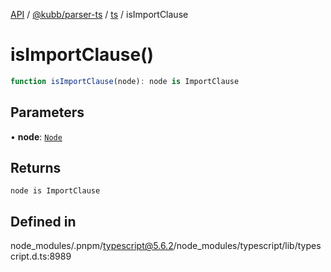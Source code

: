 [API](../../../../../packages.md) / [@kubb/parser-ts](../../../index.md) / [ts](../index.md) / isImportClause

# isImportClause()

```ts
function isImportClause(node): node is ImportClause
```

## Parameters

• **node**: [`Node`](../interfaces/Node.md)

## Returns

`node is ImportClause`

## Defined in

node\_modules/.pnpm/typescript@5.6.2/node\_modules/typescript/lib/typescript.d.ts:8989
